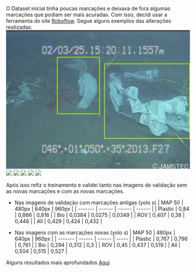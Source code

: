 O Dataset inicial tinha poucas marcações e deixava de fora algumas marcações que podiam ser mais acuradas. Com isso, decidi usar a ferramenta do site [Roboflow](https://roboflow.com). Segue alguns exemplos das alterações realizadas:
![](images/obj0309.png)
![](/images/obj0309a.png)
![](/images/obj0707.png)
![](/images/obj0707a.png)
![](/images/obj1314.png)
![](/images/obj1314a.png)

Após isso refiz o treinamento e validei tanto nas imagens de validação sem as novas marcações e com as novas marcações.

- Nas imagens de validação com marcações antigas (yolo s)
| MAP 50  | 480px  | 640px  | 960px  |
| ------- | ------ | ------ | ------ |
| Plastic | 0,84   | 0,866  | 0,816  |
| Bio     | 0,0384 | 0,0275 | 0,0349 |
| ROV     | 0,407  | 0,38   | 0,446  |
| All     | 0,429  | 0,424  | 0,432  |

- Nas imagens com as marcações novas (yolo s)
| MAP  50   | 480px  | 640px  | 960px |
| ------- | ------ | ------ | ----- |
| Plastic | 0,767  | 0,796  | 0,761  |
| Bio     | 0,294 | 0,312 | 0,3 |
| ROV     | 0,45  | 0,437  | 0,519 |
| All     | 0,504  | 0,515  | 0,527 |

Alguns resultados mais aprofundados [Aqui](obsidian://open?vault=Meus_Cadernos&file=TCC%2FNewBoundingBoxes%2FValida%C3%A7%C3%A3o%20Trash_ICRA19v3) 


